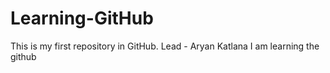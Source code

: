 # Learning-GitHub
This is my first repository in GitHub.
Lead - Aryan Katlana
I am learning the github
